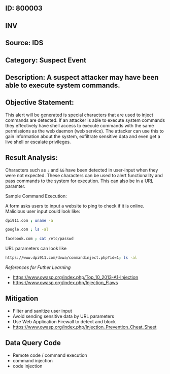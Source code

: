 ## ID: 800003

## INV

## Source: IDS

## Category: Suspect Event

## Description: A suspect attacker may have been able to execute system commands.

## Objective Statement:
This alert will be generated is special characters that are used to inject commands are detected. If an attacker is able to execute system commands they effectively have shell access to execute commands with the same permissions as the web daemon (web service).
The attacker can use this to gain information about the system, exfiltrate sensitive data and even get a live shell or escalate privileges.

## Result Analysis:

Characters such as `;` and `&&` have been detected in user-input when they were not expected.  These characters can be used to alert functionality and pass commands to the system for execution.  This can also be in a URL paramter.

Sample Command Execution:

 A form asks users to input a website to ping to check if it is online. Malicious user input could look like:
```bash
dpi911.com ; uname -a

google.com ; ls -al

facebook.com ; cat /etc/passwd
```

URL parameters can look like 

```bash
https://www.dpi911.com/dvwa/commandinject.php?id=1; ls -al 
```

*References for Futher Learning*
- https://www.owasp.org/index.php/Top_10_2013-A1-Injection
- https://www.owasp.org/index.php/Injection_Flaws

## Mitigation
- Filter and sanitize user input
- Avoid sending sensitive data by URL parameters
- Use Web Application Firewall to detect and block
- https://www.owasp.org/index.php/Injection_Prevention_Cheat_Sheet

## Data Query Code
- Remote code / command execution
- command injection
- code injection